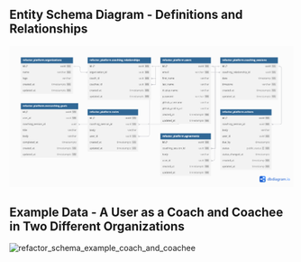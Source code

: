 ## Entity Schema Diagram - Definitions and Relationships

![Refactor Platform DB Data Model](../docs/db/refactor_platform_rs.png)


## Example Data - A User as a Coach and Coachee in Two Different Organizations

![refactor_schema_example_coach_and_coachee](https://github.com/Jim-Hodapp-Coaching/refactor-platform-rs/assets/3219120/4bf80c39-248b-48ea-b69c-1169a5cfc03e)
